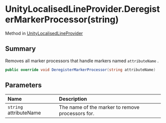 # UnityLocalisedLineProvider.DeregisterMarkerProcessor(string)

Method in [UnityLocalisedLineProvider](/docs/api/csharp/yarn.unity.unitylocalization.unitylocalisedlineprovider.md)

## Summary


Removes all marker processors that handle markers named  <code>attributeName</code> .


```csharp
public override void DeregisterMarkerProcessor(string attributeName)
```

## Parameters

|Name|Description|
|:---|:---|
|`string` attributeName|The name of the marker to remove processors for.|

